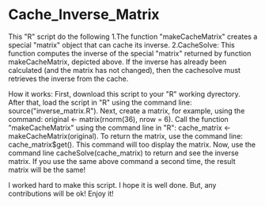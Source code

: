 Cache_Inverse_Matrix
====================

This "R" script do the following
1.The function "makeCacheMatrix" creates a special "matrix" object that can cache its inverse.
2.CacheSolve: This function computes the inverse of the special "matrix" returned by function makeCacheMatrix, depicted above. 
If the inverse has already been calculated (and the matrix has not changed), then the cachesolve must retrieves the inverse from the cache.

How it works:
First, download this script to your "R" working dyrectory.
After that, load the script in "R" using the command line: source("inverse_matrix.R").
Next, create a matrix, for example, using the command: original <- matrix(rnorm(36), nrow = 6).
Call the function "makeCacheMatrix" using the command line in "R": cache_matrix <- makeCacheMatrix(original).
To return the matrix, use the command line: cache_matrix$get(). This command will too display the matrix.
Now, use the command line cacheSolve(cache_matrix) to return and see the inverse matrix.
If you use the same above command a second time, the result matrix will be the same!

I worked hard to make this script. I hope it is well done. But, any contributions will be ok!
Enjoy it!



